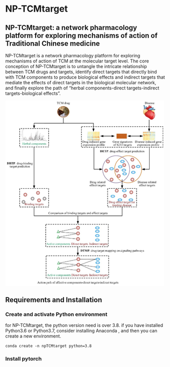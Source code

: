 # NP-TCMtarget
NP-TCMtarget: a network pharmacology platform for exploring mechanisms of action of Traditional Chinese medicine
---------------------------
NP-TCMtarget is a network pharmacology platform for exploring mechanisms of action of TCM at the molecular target level. The core conception of NP-TCMtarget is to untangle the intricate relationship between TCM drugs and targets, identify direct targets that directly bind with TCM components to produce biological effects and indirect targets that mediate the effects of direct targets in the biological molecular network, and finally explore the path of “herbal components-direct targets-indirect targets-biological effects”.

<img src="https://github.com/lipi12q/NP-TCMtarget/blob/main/www/figure.jpg" width = "500px" height = "auto">

Requirements and Installation
-----------------------------
### Create and activate Python environment
for NP-TCMtarget, the python version need is over 3.8. if you have installed Python3.6 or Python3.7, consider installing Anaconda , and then you can create a new environment.
```
conda create -n npTCMtarget python=3.8
```
### Install pytorch
